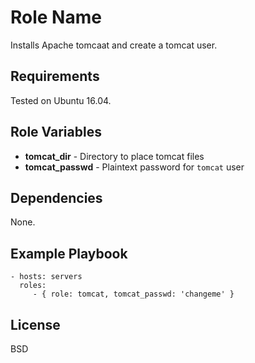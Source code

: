 Role Name
=========

Installs Apache tomcaat and create a tomcat user.

Requirements
------------

Tested on Ubuntu 16.04.

Role Variables
--------------

* **tomcat_dir** - Directory to place tomcat files
* **tomcat_passwd** - Plaintext password for `tomcat` user

Dependencies
------------

None.

Example Playbook
----------------

    - hosts: servers
      roles:
         - { role: tomcat, tomcat_passwd: 'changeme' }

License
-------

BSD
